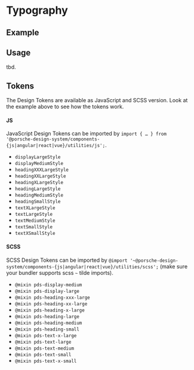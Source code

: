 # Typography

<TableOfContents></TableOfContents>

## Example

<Playground :frameworkMarkup="codeExample">
  <ExampleDesignTokensTypography />
</Playground>

## Usage

tbd.

## Tokens

The Design Tokens are available as JavaScript and SCSS version. Look at the example above to see how the tokens work.

#### JS

JavaScript Design Tokens can be imported by
`import { … } from '@porsche-design-system/components-{js|angular|react|vue}/utilities/js';`.

- `displayLargeStyle`
- `displayMediumStyle`
- `headingXXXLargeStyle`
- `headingXXLargeStyle`
- `headingXLargeStyle`
- `headingLargeStyle`
- `headingMediumStyle`
- `headingSmallStyle`
- `textXLargeStyle`
- `textLargeStyle`
- `textMediumStyle`
- `textSmallStyle`
- `textXSmallStyle`

#### SCSS

SCSS Design Tokens can be imported by
`@import '~@porsche-design-system/components-{js|angular|react|vue}/utilities/scss';` (make sure your bundler supports
scss `~` tilde imports).

- `@mixin pds-display-medium`
- `@mixin pds-display-large`
- `@mixin pds-heading-xxx-large`
- `@mixin pds-heading-xx-large`
- `@mixin pds-heading-x-large`
- `@mixin pds-heading-large`
- `@mixin pds-heading-medium`
- `@mixin pds-heading-small`
- `@mixin pds-text-x-large`
- `@mixin pds-text-large`
- `@mixin pds-text-medium`
- `@mixin pds-text-small`
- `@mixin pds-text-x-small`

<script lang="ts">
import Vue from 'vue';
import Component from 'vue-class-component';
import { getDesignTokensTypographyCodeSamples } from '@porsche-design-system/shared';
import ExampleDesignTokensTypography from '@/pages/patterns/design-tokens/example-typography.vue';

@Component({
  components: {
    ExampleDesignTokensTypography
  },
})
export default class Code extends Vue {
  codeExample = getDesignTokensTypographyCodeSamples();
}
</script>
